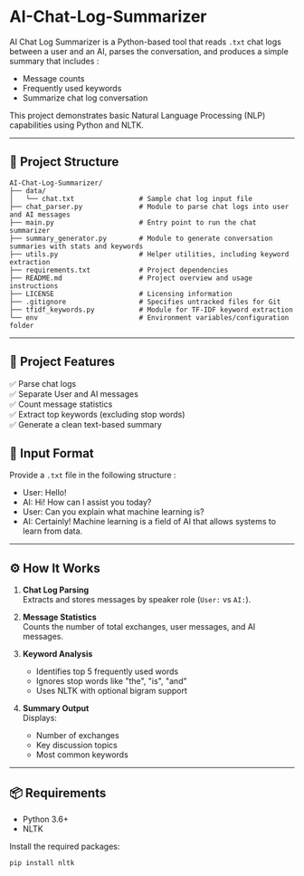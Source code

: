 # AI-Chat-Log-Summarizer

AI Chat Log Summarizer is a Python-based tool that reads `.txt` chat logs between a user and an AI, parses the conversation, and produces a simple summary that includes :

- Message counts
- Frequently used keywords
- Summarize chat log conversation

This project demonstrates basic Natural Language Processing (NLP) capabilities using Python and NLTK.

---

## 📂 Project Structure

```text
AI-Chat-Log-Summarizer/
├── data/
│   └── chat.txt                # Sample chat log input file
├── chat_parser.py              # Module to parse chat logs into user and AI messages
├── main.py                     # Entry point to run the chat summarizer
├── summary_generator.py        # Module to generate conversation summaries with stats and keywords
├── utils.py                    # Helper utilities, including keyword extraction
├── requirements.txt            # Project dependencies
├── README.md                   # Project overview and usage instructions
├── LICENSE                     # Licensing information
├── .gitignore                  # Specifies untracked files for Git
├── tfidf_keywords.py           # Module for TF-IDF keyword extraction
└── env                         # Environment variables/configuration folder

```
---

## 📌 Project Features

✅ Parse chat logs  
✅ Separate User and AI messages  
✅ Count message statistics  
✅ Extract top keywords (excluding stop words)  
✅ Generate a clean text-based summary 

## 📂 Input Format

Provide a `.txt` file in the following structure :

- User: Hello!
- AI: Hi! How can I assist you today?
- User: Can you explain what machine learning is?
- AI: Certainly! Machine learning is a field of AI that allows systems to learn from data.

---

## ⚙️ How It Works

1. **Chat Log Parsing**  
   Extracts and stores messages by speaker role (`User:` vs `AI:`).

2. **Message Statistics**  
   Counts the number of total exchanges, user messages, and AI messages.

3. **Keyword Analysis**  
   - Identifies top 5 frequently used words  
   - Ignores stop words like "the", "is", "and"  
   - Uses NLTK with optional bigram support

4. **Summary Output**  
   Displays:
   - Number of exchanges  
   - Key discussion topics  
   - Most common keywords

---

## 📦 Requirements

- Python 3.6+
- NLTK

Install the required packages:
```bash
pip install nltk
```

